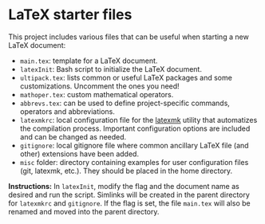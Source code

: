 LaTeX starter files
===================

This project includes various files that can be useful when starting a new LaTeX document:

* `main.tex`: template for a LaTeX document.
* `latexInit`: Bash script to initialize the LaTeX document.
* `ultipack.tex`: lists common or useful LaTeX packages and some customizations. Uncomment the ones you need!
* `mathoper.tex`: custom mathematical operators.
* `abbrevs.tex`: can be used to define project-specific commands, operators and abbreviations.
* `latexmkrc`: local configuration file for the [latexmk](http://www.ctan.org/pkg/latexmk) utility that automatizes the compilation process. Important configuration options are included and can be changed as needed.
* `gitignore`: local gitignore file where common ancillary LaTeX file (and other) extensions have been added.
* `misc` folder: directory containing examples for user configuration files (git, latexmk, etc.). They should be placed in the home directory.

__Instructions:__ In `latexInit`, modify the flag and the document name as desired and run the script. Simlinks will be created in the parent directory for `latexmkrc` and `gitignore`. If the flag is set, the file `main.tex` will also be renamed and moved into the parent directory.

